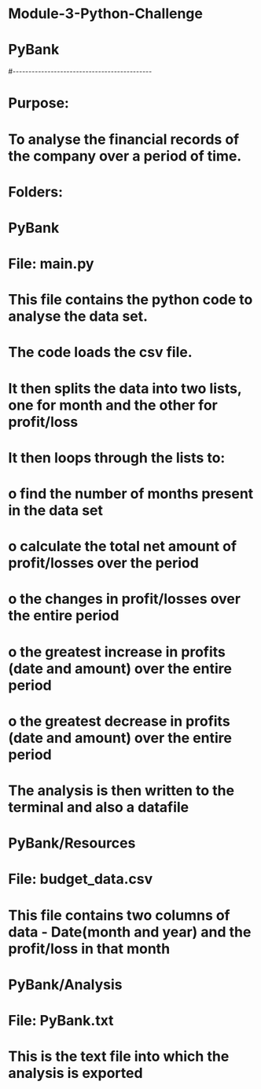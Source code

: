 # Module-3-Python-Challenge

# PyBank
#--------------------------------------------

# Purpose:
#   To analyse the financial records of the company over a period of time. 

# Folders:
#
#       PyBank
#               File:   main.py
#                           This file contains the python code to analyse the data set. 
#                           The code loads the csv file.
#                           It then splits the data into two lists, one for month and the other for profit/loss
#                           It then loops through the lists to:
#                               o find the number of months present in the data set
#                               o calculate the total net amount of profit/losses over the period
#                               o the changes in profit/losses over the entire period
#                               o the greatest increase in profits (date and amount) over the entire period
#                               o the greatest decrease in profits (date and amount) over the entire period
#                           The analysis is then written to the terminal and also a datafile 
#
#       PyBank/Resources
#              File:    budget_data.csv
#                           This file contains two columns of data -  Date(month and year) and the profit/loss in that month
#
#       PyBank/Analysis
#               File:   PyBank.txt  
#                           This is the text file into which the analysis is exported
#                       
